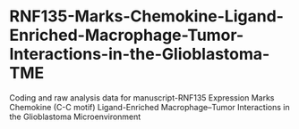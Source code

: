 # RNF135-Marks-Chemokine-Ligand-Enriched-Macrophage-Tumor-Interactions-in-the-Glioblastoma-TME
Coding and raw analysis data for manuscript-RNF135 Expression Marks Chemokine (C-C motif) Ligand-Enriched Macrophage–Tumor Interactions in the Glioblastoma Microenvironment

